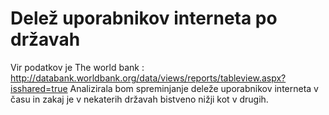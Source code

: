 Delež uporabnikov interneta po državah
====
Vir podatkov je The world bank : http://databank.worldbank.org/data/views/reports/tableview.aspx?isshared=true
Analizirala bom spreminjanje deleže uporabnikov interneta v času in zakaj je v nekaterih državah bistveno nižji kot v drugih.
